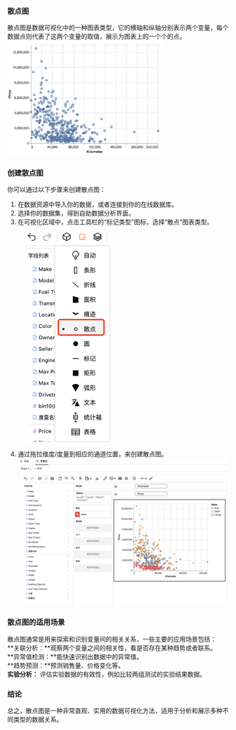 ### 散点图
散点图是数据可视化中的一种图表类型，它的横轴和纵轴分别表示两个变量，每个数据点则代表了这两个变量的取值，展示为图表上的一个个的点。
<img src="../../assets/selfAnalysis/image-43.png" width="70%"/>
### 创建散点图
你可以通过以下步骤来创建散点图：  
1. 在数据资源中导入你的数据，或者连接到你的在线数据库。  
2. 选择你的数据集，得到自助数据分析界面。  
3. 在可视化区域中，点击工具栏的“标记类型”图标，选择“散点”图表类型。  
<img src="../../assets/selfAnalysis/image-44.png" style="margin-left:40px;" width="200" />
  
4. 通过拖拉维度/度量到相应的通道位置，来创建散点图。  
![alt text](../../assets/selfAnalysis/image-45.png)

### 散点图的适用场景
散点图通常是用来探索和识别变量间的相关关系，一些主要的应用场景包括：  
**关联分析：**观察两个变量之间的相关性，看是否存在某种趋势或者联系。        
**异常值检测：**能快速识别出数据中的异常值。      
**趋势预测：**预测销售量、价格变化等。      
**实验分析：** 评估实验数据的有效性，例如比较两组测试的实验结果数据。  

### 结论
总之，散点图是一种非常直观、实用的数据可视化方法，适用于分析和展示多种不同类型的数据关系。